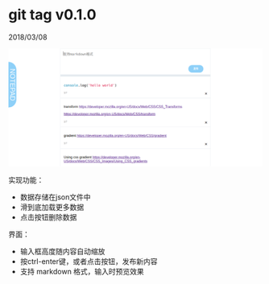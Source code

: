 # git tag v0.1.0
2018/03/08

![](./assets/mainpage_screenshot.png)


实现功能：

- 数据存储在json文件中
- 滑到底加载更多数据
- 点击按钮删除数据

界面：
- 输入框高度随内容自动缩放
- 按ctrl-enter键，或者点击按钮，发布新内容
- 支持 markdown 格式，输入时预览效果